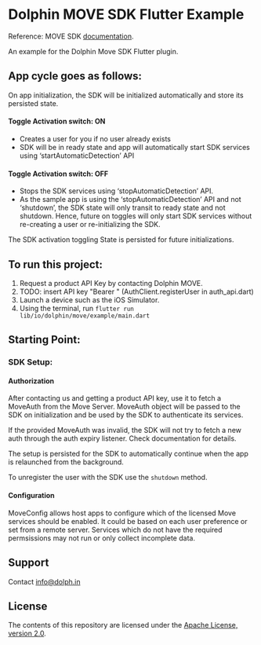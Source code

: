 # Dolphin MOVE SDK Flutter Example
Reference: MOVE SDK [documentation](https://docs.movesdk.com/).

An example for the Dolphin Move SDK Flutter plugin.

## App cycle goes as follows:

On app initialization, the SDK will be initialized automatically and store its persisted state.

#### Toggle Activation switch: ON
- Creates a user for you if no user already exists
- SDK will be in ready state and app will automatically start SDK services using ‘startAutomaticDetection’ API

#### Toggle Activation switch: OFF
- Stops the SDK services using ‘stopAutomaticDetection’ API.
- As the sample app is using the ‘stopAutomaticDetection’ API and not ‘shutdown’, the SDK state will only transit to ready state and not shutdown. Hence, future on toggles will only start SDK services without re-creating a user or re-initializing the SDK.

The SDK activation toggling State is persisted for future initializations.

## To run this project:

1. Request a product API Key by contacting Dolphin MOVE.
2. TODO: insert API key "Bearer <api-key>" (AuthClient.registerUser in auth_api.dart)
3. Launch a device such as the iOS Simulator.
4. Using the terminal, run `flutter run lib/io/dolphin/move/example/main.dart`

## Starting Point:

### SDK Setup:

#### Authorization

After contacting us and getting a  product API key, use it to fetch a MoveAuth from the Move Server. MoveAuth object will be passed to the SDK on initialization and be used by the SDK to authenticate its services.

If the provided MoveAuth was invalid, the SDK will not try to fetch a new auth through the auth expiry listener. Check documentation for details.

The setup is persisted for the SDK to automatically continue when the app is relaunched from the background.

To unregister the user with the SDK use the `shutdown` method.

#### Configuration

MoveConfig allows host apps to configure which of the licensed Move services should be enabled. It could be based on each user preference or set from a remote server. Services which do not have the required permsissions may not run or only collect incomplete data. 

## Support
Contact info@dolph.in
 
## License

The contents of this repository are licensed under the
[Apache License, version 2.0](http://www.apache.org/licenses/LICENSE-2.0).
